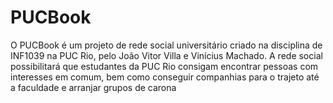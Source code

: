# PUCBook
O PUCBook é um projeto de rede social universitário criado na disciplina de INF1039 na PUC Rio, pelo João Vitor Villa e Vinícius Machado. 
A rede social possibilitará que estudantes da PUC Rio consigam encontrar pessoas com interesses em comum, bem como conseguir companhias para o trajeto até a faculdade e arranjar grupos de carona
